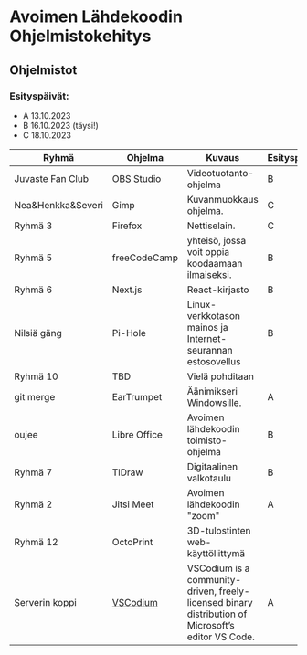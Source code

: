 # Avoimen Lähdekoodin Ohjelmistokehitys

## Ohjelmistot

### Esityspäivät:

- A 13.10.2023
- B 16.10.2023 (täysi!)
- C 18.10.2023

| Ryhmä               | Ohjelma         | Kuvaus                                                      | Esityspäivä |
|---------------------|-----------------|-------------------------------------------------------------|-------------|
| Juvaste Fan Club    | OBS Studio      | Videotuotanto-ohjelma                                       | B |
| Nea&Henkka&Severi   | Gimp            | Kuvanmuokkaus ohjelma.                                      | C |
| Ryhmä 3             | Firefox         | Nettiselain.                                                | C |
| Ryhmä 5             | freeCodeCamp    | yhteisö, jossa voit oppia koodaamaan ilmaiseksi.            | B |
| Ryhmä 6             | Next.js         | React-kirjasto                                              | B |
| Nilsiä gäng         | Pi-Hole         | Linux-verkkotason mainos ja Internet-seurannan estosovellus | B |
| Ryhmä 10            | TBD             | Vielä pohditaan                                             | |
| git merge           | EarTrumpet      | Äänimikseri Windowsille.                                    | A |
| oujee               | Libre Office    | Avoimen lähdekoodin toimisto-ohjelma                        | B |
| Ryhmä 7             | TlDraw          | Digitaalinen valkotaulu                                     | B |
| Ryhmä 2    	        | Jitsi Meet      | Avoimen lähdekoodin "zoom"            	   	                | A |
| Ryhmä 12            | OctoPrint       | 3D-tulostinten web-käyttöliittymä                           | |
| Serverin koppi    | [VSCodium](https://vscodium.com/) | VSCodium is a community-driven, freely-licensed binary distribution of Microsoft’s editor VS Code. | A |


